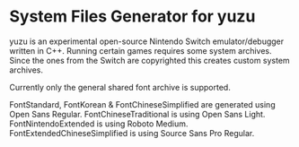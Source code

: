 System Files Generator for yuzu
==============

yuzu is an experimental open-source Nintendo Switch emulator/debugger written in C++. Running certain games requires some system archives.
Since the ones from the Switch are copyrighted this creates custom system archives.

Currently only the general shared font archive is supported.

FontStandard, FontKorean & FontChineseSimplified are generated using Open Sans Regular.
FontChineseTraditional is using Open Sans Light.
FontNintendoExtended is using Roboto Medium.
FontExtendedChineseSimplified is using Source Sans Pro Regular.
